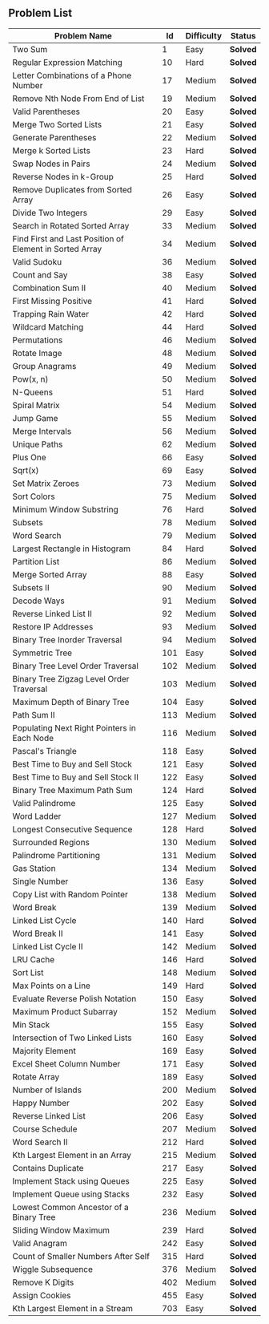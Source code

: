## Problem List
|Problem Name | Id |Difficulty| Status |
|---|---| ---|---|
|Two Sum|1|Easy|**Solved**|
|Regular Expression Matching|10|Hard|**Solved**|
|Letter Combinations of a Phone Number  |17|Medium|**Solved**|
|Remove Nth Node From End of List  |19|Medium|**Solved**|
|Valid Parentheses |20|Easy|**Solved**|
|Merge Two Sorted Lists|21|Easy|**Solved**|
|Generate Parentheses|22|Medium|**Solved**|
|Merge k Sorted Lists|23|Hard|**Solved**|
|Swap Nodes in Pairs|24|Medium|**Solved**|
|Reverse Nodes in k-Group|25|Hard|**Solved**|
|Remove Duplicates from Sorted Array|26|Easy|**Solved**|
|Divide Two Integers|29|Easy|**Solved**|
|Search in Rotated Sorted Array|33|Medium|**Solved**|
|Find First and Last Position of Element in Sorted Array|34|Medium|**Solved**|
|Valid Sudoku|36|Medium|**Solved**|
|Count and Say|38|Easy|**Solved**|
|Combination Sum II |40|Medium|**Solved**|
|First Missing Positive|41|Hard|**Solved**|
|Trapping Rain Water|42|Hard|**Solved**|
|Wildcard Matching|44|Hard|**Solved**|
|Permutations|46|Medium|**Solved**|
|Rotate Image|48|Medium|**Solved**|
|Group Anagrams|49|Medium|**Solved**|
|Pow(x, n)|50|Medium|**Solved**|
|N-Queens|51|Hard|**Solved**|
|Spiral Matrix|54|Medium|**Solved**|
|Jump Game|55|Medium|**Solved**|
|Merge Intervals|56|Medium|**Solved**|
|Unique Paths|62|Medium|**Solved**|
|Plus One|66|Easy|**Solved**|
|Sqrt(x)|69|Easy|**Solved**|
|Set Matrix Zeroes|73|Medium|**Solved**|
|Sort Colors|75|Medium|**Solved**|
|Minimum Window Substring|76|Hard|**Solved**|
|Subsets |78|Medium|**Solved**|
|Word Search|79|Medium|**Solved**|
|Largest Rectangle in Histogram|84|Hard|**Solved**|
|Partition List |86|Medium|**Solved**|
|Merge Sorted Array|88|Easy|**Solved**|
|Subsets II|90|Medium|**Solved**|
|Decode Ways|91|Medium|**Solved**|
|Reverse Linked List II|92|Medium|**Solved**|
|Restore IP Addresses|93|Medium|**Solved**|
|Binary Tree Inorder Traversal|94|Medium|**Solved**|
|Symmetric Tree|101|Easy|**Solved**|
|Binary Tree Level Order Traversal|102|Medium|**Solved**|
|Binary Tree Zigzag Level Order Traversal|103|Medium|**Solved**|
|Maximum Depth of Binary Tree|104|Easy|**Solved**|
|Path Sum II|113|Medium|**Solved**|
|Populating Next Right Pointers in Each Node|116|Medium|**Solved**|
|Pascal's Triangle|118|Easy|**Solved**|
|Best Time to Buy and Sell Stock|121|Easy|**Solved**|
|Best Time to Buy and Sell Stock II|122|Easy|**Solved**|
|Binary Tree Maximum Path Sum|124|Hard|**Solved**|
|Valid Palindrome|125|Easy|**Solved**|
|Word Ladder|127|Medium|**Solved**|
|Longest Consecutive Sequence|128|Hard|**Solved**|
|Surrounded Regions|130|Medium|**Solved**|
|Palindrome Partitioning|131|Medium|**Solved**|
|Gas Station|134|Medium|**Solved**|
|Single Number|136|Easy|**Solved**|
|Copy List with Random Pointer|138|Medium|**Solved**|
|Word Break|139|Medium|**Solved**|
|Linked List Cycle|140|Hard|**Solved**|
|Word Break II|141|Easy|**Solved**|
|Linked List Cycle II|142|Medium|**Solved**|
|LRU Cache|146|Hard|**Solved**|
|Sort List|148|Medium|**Solved**|
|Max Points on a Line|149|Hard|**Solved**|
|Evaluate Reverse Polish Notation|150|Easy|**Solved**|
|Maximum Product Subarray|152|Medium|**Solved**|
|Min Stack|155|Easy|**Solved**|
|Intersection of Two Linked Lists|160|Easy|**Solved**|
|Majority Element|169|Easy|**Solved**|
|Excel Sheet Column Number|171|Easy|**Solved**|
|Rotate Array|189|Easy|**Solved**|
|Number of Islands|200|Medium|**Solved**|
|Happy Number|202|Easy|**Solved**|
| Reverse Linked List|206|Easy|**Solved**|
|Course Schedule |207|Medium|**Solved**|
|Word Search II|212|Hard|**Solved**|
|Kth Largest Element in an Array|215|Medium|**Solved**|
|Contains Duplicate|217|Easy|**Solved**|
|Implement Stack using Queues|225|Easy|**Solved**|
|Implement Queue using Stacks|232|Easy|**Solved**|
|Lowest Common Ancestor of a Binary Tree|236|Medium|**Solved**|
|Sliding Window Maximum|239|Hard|**Solved**|
|Valid Anagram|242|Easy|**Solved**|
|Count of Smaller Numbers After Self|315|Hard|**Solved**|
|Wiggle Subsequence|376|Medium|**Solved**|
|Remove K Digits|402|Medium|**Solved**|
|Assign Cookies |455|Easy|**Solved**|
|Kth Largest Element in a Stream|703|Easy|**Solved**|
